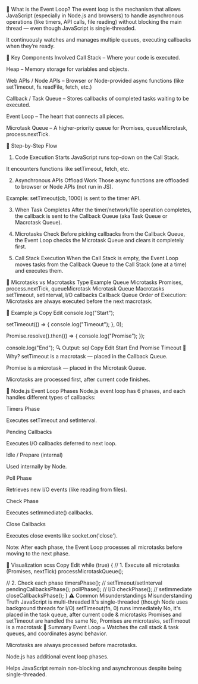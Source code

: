 🔄 What is the Event Loop?
The event loop is the mechanism that allows JavaScript (especially in Node.js and browsers) to handle asynchronous operations (like timers, API calls, file reading) without blocking the main thread — even though JavaScript is single-threaded.

It continuously watches and manages multiple queues, executing callbacks when they’re ready.

📌 Key Components Involved
Call Stack – Where your code is executed.

Heap – Memory storage for variables and objects.

Web APIs / Node APIs – Browser or Node-provided async functions (like setTimeout, fs.readFile, fetch, etc.)

Callback / Task Queue – Stores callbacks of completed tasks waiting to be executed.

Event Loop – The heart that connects all pieces.

Microtask Queue – A higher-priority queue for Promises, queueMicrotask, process.nextTick.

🔁 Step-by-Step Flow
1. Code Execution Starts
JavaScript runs top-down on the Call Stack.

It encounters functions like setTimeout, fetch, etc.

2. Asynchronous APIs Offload Work
Those async functions are offloaded to browser or Node APIs (not run in JS).

Example: setTimeout(cb, 1000) is sent to the timer API.

3. When Task Completes
After the timer/network/file operation completes, the callback is sent to the Callback Queue (aka Task Queue or Macrotask Queue).

4. Microtasks Check
Before picking callbacks from the Callback Queue, the Event Loop checks the Microtask Queue and clears it completely first.

5. Call Stack Execution
When the Call Stack is empty, the Event Loop moves tasks from the Callback Queue to the Call Stack (one at a time) and executes them.

🎯 Microtasks vs Macrotasks
Type	Example	Queue
Microtasks	Promises, process.nextTick, queueMicrotask	Microtask Queue
Macrotasks	setTimeout, setInterval, I/O callbacks	Callback Queue
Order of Execution:
Microtasks are always executed before the next macrotask.

🧪 Example
js
Copy
Edit
console.log("Start");

setTimeout(() => {
  console.log("Timeout");
}, 0);

Promise.resolve().then(() => {
  console.log("Promise");
});

console.log("End");
🔍 Output:
sql
Copy
Edit
Start
End
Promise
Timeout
💬 Why?
setTimeout is a macrotask — placed in the Callback Queue.

Promise is a microtask — placed in the Microtask Queue.

Microtasks are processed first, after current code finishes.

🧠 Node.js Event Loop Phases
Node.js event loop has 6 phases, and each handles different types of callbacks:

Timers Phase

Executes setTimeout and setInterval.

Pending Callbacks

Executes I/O callbacks deferred to next loop.

Idle / Prepare (internal)

Used internally by Node.

Poll Phase

Retrieves new I/O events (like reading from files).

Check Phase

Executes setImmediate() callbacks.

Close Callbacks

Executes close events like socket.on('close').

Note: After each phase, the Event Loop processes all microtasks before moving to the next phase.

🎨 Visualization
scss
Copy
Edit
while (true) {
  // 1. Execute all microtasks (Promises, nextTick)
  processMicrotaskQueue();

  // 2. Check each phase
  timersPhase();           // setTimeout/setInterval
  pendingCallbacksPhase();
  pollPhase();             // I/O
  checkPhase();            // setImmediate
  closeCallbacksPhase();
}
⚠️ Common Misunderstandings
Misunderstanding	Truth
JavaScript is multi-threaded	It's single-threaded (though Node uses background threads for I/O)
setTimeout(fn, 0) runs immediately	No, it's placed in the task queue, after current code & microtasks
Promises and setTimeout are handled the same	No, Promises are microtasks, setTimeout is a macrotask
🧾 Summary
Event Loop = Watches the call stack & task queues, and coordinates async behavior.

Microtasks are always processed before macrotasks.

Node.js has additional event loop phases.

Helps JavaScript remain non-blocking and asynchronous despite being single-threaded.